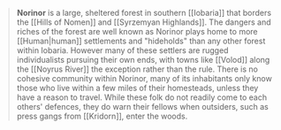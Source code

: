 > **Norinor** is a large, sheltered forest in southern [[Iobaria]] that borders the [[Hills of Nomen]] and [[Syrzemyan Highlands]]. The dangers and riches of the forest are well known as Norinor plays home to more [[Human|human]] settlements and "hideholds" than any other forest within Iobaria. However many of these settlers are rugged individualists pursuing their own ends, with towns like [[Volod]] along the [[Noyrus River]] the exception rather than the rule. 
> There is no cohesive community within Norinor, many of its inhabitants only know those who live within a few miles of their homesteads, unless they have a reason to travel. While these folk do not readily come to each others' defences, they do warn their fellows when outsiders, such as press gangs from [[Kridorn]], enter the woods.








